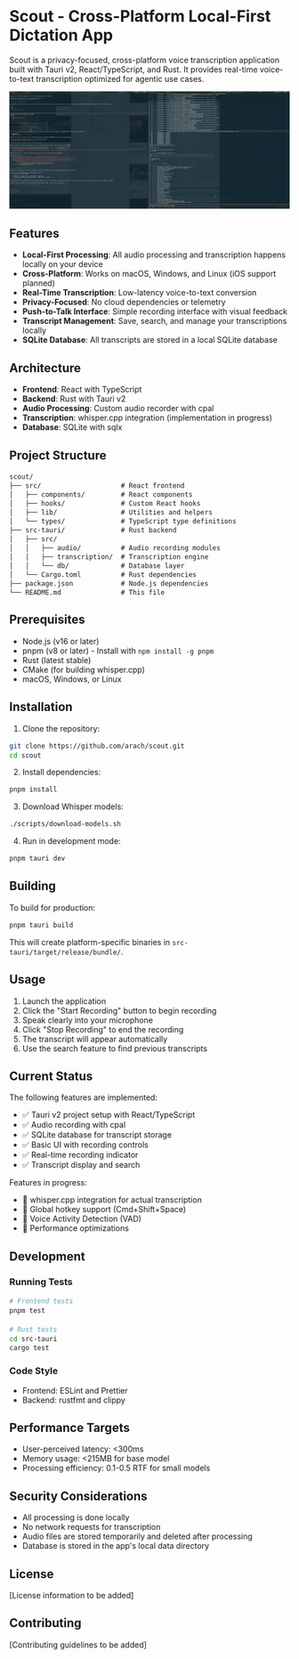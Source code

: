 # Scout - Cross-Platform Local-First Dictation App

Scout is a privacy-focused, cross-platform voice transcription application built with Tauri v2, React/TypeScript, and Rust. It provides real-time voice-to-text transcription optimized for agentic use cases.

![Scout Application](screenshot.png)

## Features

- **Local-First Processing**: All audio processing and transcription happens locally on your device
- **Cross-Platform**: Works on macOS, Windows, and Linux (iOS support planned)
- **Real-Time Transcription**: Low-latency voice-to-text conversion
- **Privacy-Focused**: No cloud dependencies or telemetry
- **Push-to-Talk Interface**: Simple recording interface with visual feedback
- **Transcript Management**: Save, search, and manage your transcriptions locally
- **SQLite Database**: All transcripts are stored in a local SQLite database

## Architecture

- **Frontend**: React with TypeScript
- **Backend**: Rust with Tauri v2
- **Audio Processing**: Custom audio recorder with cpal
- **Transcription**: whisper.cpp integration (implementation in progress)
- **Database**: SQLite with sqlx

## Project Structure

```
scout/
├── src/                    # React frontend
│   ├── components/         # React components
│   ├── hooks/              # Custom React hooks
│   ├── lib/                # Utilities and helpers
│   └── types/              # TypeScript type definitions
├── src-tauri/              # Rust backend
│   ├── src/
│   │   ├── audio/          # Audio recording modules
│   │   ├── transcription/  # Transcription engine
│   │   └── db/             # Database layer
│   └── Cargo.toml          # Rust dependencies
├── package.json            # Node.js dependencies
└── README.md               # This file
```

## Prerequisites

- Node.js (v16 or later)
- pnpm (v8 or later) - Install with `npm install -g pnpm`
- Rust (latest stable)
- CMake (for building whisper.cpp)
- macOS, Windows, or Linux

## Installation

1. Clone the repository:
```bash
git clone https://github.com/arach/scout.git
cd scout
```

2. Install dependencies:
```bash
pnpm install
```

3. Download Whisper models:
```bash
./scripts/download-models.sh
```

4. Run in development mode:
```bash
pnpm tauri dev
```

## Building

To build for production:

```bash
pnpm tauri build
```

This will create platform-specific binaries in `src-tauri/target/release/bundle/`.

## Usage

1. Launch the application
2. Click the "Start Recording" button to begin recording
3. Speak clearly into your microphone
4. Click "Stop Recording" to end the recording
5. The transcript will appear automatically
6. Use the search feature to find previous transcripts

## Current Status

The following features are implemented:
- ✅ Tauri v2 project setup with React/TypeScript
- ✅ Audio recording with cpal
- ✅ SQLite database for transcript storage
- ✅ Basic UI with recording controls
- ✅ Real-time recording indicator
- ✅ Transcript display and search

Features in progress:
- 🚧 whisper.cpp integration for actual transcription
- 🚧 Global hotkey support (Cmd+Shift+Space)
- 🚧 Voice Activity Detection (VAD)
- 🚧 Performance optimizations

## Development

### Running Tests

```bash
# Frontend tests
pnpm test

# Rust tests
cd src-tauri
cargo test
```

### Code Style

- Frontend: ESLint and Prettier
- Backend: rustfmt and clippy

## Performance Targets

- User-perceived latency: <300ms
- Memory usage: <215MB for base model
- Processing efficiency: 0.1-0.5 RTF for small models

## Security Considerations

- All processing is done locally
- No network requests for transcription
- Audio files are stored temporarily and deleted after processing
- Database is stored in the app's local data directory

## License

[License information to be added]

## Contributing

[Contributing guidelines to be added]